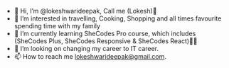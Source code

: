 - 👋 Hi, I’m @lokeshwarideepak, Call me (Lokesh)🙂
- 👀 I’m interested in travelling, Cooking, Shopping and all times favourite spending time with my family
- 🌱 I’m currently learning SheCodes Pro course, which includes (SheCodes Plus, SheCodes Responsive & SheCodes React)👩‍💻
- 💞️ I’m looking on changing my career to IT career.
- 📫 How to reach me lokeshwarideepak@gmail.com.

<!---
lokeshwarideepak/lokeshwarideepak is a ✨ special ✨ repository because its `README.md` (this file) appears on your GitHub profile.
You can click the Preview link to take a look at your changes.
--->
